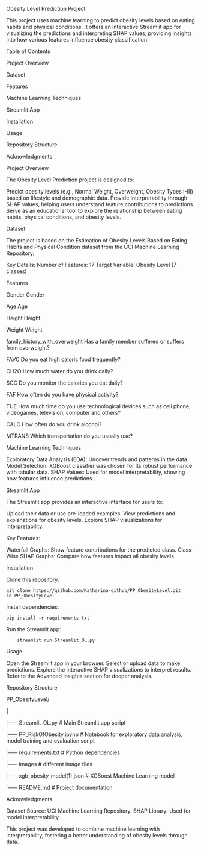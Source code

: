Obesity Level Prediction Project

This project uses machine learning to predict obesity levels based on eating habits and physical conditions. It offers an interactive Streamlit app for visualizing the predictions and interpreting SHAP values, providing insights into how various features influence obesity classification.


Table of Contents

Project Overview

Dataset

Features

Machine Learning Techniques

Streamlit App

Installation

Usage

Repository Structure

Acknowledgments


Project Overview

The Obesity Level Prediction project is designed to:

Predict obesity levels (e.g., Normal Weight, Overweight, Obesity Types I-III) based on lifestyle and demographic data.
Provide interpretability through SHAP values, helping users understand feature contributions to predictions.
Serve as an educational tool to explore the relationship between eating habits, physical conditions, and obesity levels.


Dataset

The project is based on the Estimation of Obesity Levels Based on Eating Habits and Physical Condition dataset from the UCI Machine Learning Repository.

Key Details:
Number of Features: 17
Target Variable: Obesity Level (7 classes)

Features

Gender	                        Gender

Age                         	Age

Height	                        Height

Weight	                        Weight

family_history_with_overweight	Has a family member suffered or suffers from overweight?

FAVC	                        Do you eat high caloric food frequently?

CH2O	                        How much water do you drink daily?

SCC	                            Do you monitor the calories you eat daily?

FAF	                            How often do you have physical activity?

TUE                          	How much time do you use technological devices such as cell phone, videogames, television, computer and others?

CALC	                        How often do you drink alcohol?

MTRANS	                        Which transportation do you usually use?


Machine Learning Techniques

Exploratory Data Analysis (EDA): Uncover trends and patterns in the data.
Model Selection: XGBoost classifier was chosen for its robust performance with tabular data.
SHAP Values: Used for model interpretability, showing how features influence predictions.


Streamlit App

The Streamlit app provides an interactive interface for users to:

Upload their data or use pre-loaded examples.
View predictions and explanations for obesity levels.
Explore SHAP visualizations for interpretability.


Key Features:

Waterfall Graphs: Show feature contributions for the predicted class.
Class-Wise SHAP Graphs: Compare how features impact all obesity levels.


Installation

Clone this repository:

    git clone https://github.com/Katharina-github/PP_ObesityLevel.git
    cd PP_ObesityLevel

Install dependencies:

    pip install -r requirements.txt

Run the Streamlit app:

        streamlit run Streamlit_OL.py


Usage

Open the Streamlit app in your browser.
Select or upload data to make predictions.
Explore the interactive SHAP visualizations to interpret results.
Refer to the Advanced Insights section for deeper analysis.


Repository Structure

PP_ObesityLevel/

│

├── Streamlit_OL.py            # Main Streamlit app script

├── PP_RiskOfObesity.ipynb     # Notebook for exploratory data analysis, model training and evaluation script

├── requirements.txt           # Python dependencies

├── images                     # different image files

├── xgb_obesity_model(1).json  # XGBoost Machine Learning model

└── README.md                  # Project documentation


Acknowledgments

Dataset Source: UCI Machine Learning Repository.
SHAP Library: Used for model interpretability.

This project was developed to combine machine learning with interpretability, fostering a better understanding of obesity levels through data.

